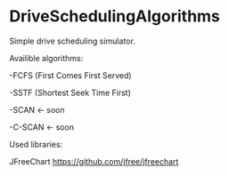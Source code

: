 # DriveSchedulingAlgorithms
 Simple drive scheduling simulator.
 
 Availible algorithms:
 
 -FCFS (First Comes First Served)
 
 -SSTF (Shortest Seek Time First)
 
 -SCAN <- soon
 
 -C-SCAN <- soon
 
 Used libraries:
 
 JFreeChart https://github.com/jfree/jfreechart

